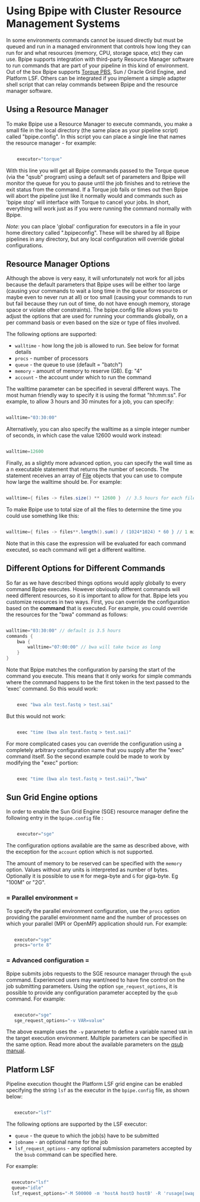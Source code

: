 # Using Bpipe with Cluster Resource Management Systems

In some environments commands cannot be issued directly but must be queued and run in a managed environment that controls how long they can run for and what resources (memory, CPU, storage space, etc) they can use.  Bpipe supports integration with third-party Resource Manager software to run commands that are part of your pipeline in this kind of environment.  Out of the box Bpipe supports  [Torque PBS](http://www.adaptivecomputing.com/products/torque.php), Sun / Oracle Grid Engine, and Platform LSF.  Others can be integrated if you implement a simple adapter shell script that can relay commands between Bpipe and the resource manager software.

## Using a Resource Manager

To make Bpipe use a Resource Manager to execute commands, you make a small file in the local directory (the same place as your pipeline script) called "bpipe.config".   In this script you can place a single line that names the resource manager - for example:
```groovy 

    executor="torque"
```

With this line you will get all Bpipe commands passed to the Torque queue (via the "qsub" program) using a default set of parameters and Bpipe will monitor the queue for you to pause until the job finishes and to retrieve the exit status from the command.   If a Torque job fails or times out then Bpipe will abort the pipeline just like it normally would and commands such as 'bpipe stop' will interface with Torque to cancel your jobs.  In short, everything will work just as if you were running the command normally with Bpipe.

*Note*: you can place 'global' configuration for executors in a file in your home directory called ".bpipeconfig".  These will be shared by all Bpipe pipelines in any directory, but any local configuration will override global configurations.

## Resource Manager Options

Although the above is very easy, it will unfortunately not work for all jobs because the default parameters that Bpipe uses will be either too large (causing your commands to wait a long time in the queue for resources or maybe even to never run at all) or too small (causing your commands to run but fail because they run out of time, do not have enough memory, storage space or violate other constraints).   The bpipe.config file allows you to adjust the options that are used for running your commands globally, on a per command basis or even based on the size or type of files involved. 

The following options are supported:

- `walltime` - how long the job is allowed to run.  See below for format details
- `procs` - number of processors
- `queue` - the queue to use (default = "batch")
- `memory` - amount of memory to reserve (GB).  Eg:  "4"
- `account` - the account under which to run the command

The walltime parameter can be specified in several different ways.  The most human friendly way to specify it is using the format "hh:mm:ss".  For example, to allow 3 hours and 30 minutes for a job, you can specify:
```groovy 

walltime="03:30:00"
```

Alternatively, you can also specify the walltime as a simple integer number of seconds, in which case the value 12600 would work instead:
```groovy 

walltime=12600
```

Finally, as a slightly more advanced option, you can specify the wall time as a n executable statement that returns the number of seconds.   The statement receives an array of [File](http://groovy.codehaus.org/groovy-jdk/java/io/File.html) objects that you can use to compute how large the walltime should be. For example:
```groovy 

walltime={ files -> files.size() ** 12600 }  // 3.5 hours for each file
```

To make Bpipe use to total size of all the files to determine the time you could use something like this:
```groovy 

walltime={ files -> files**.length().sum() / (1024*1024) * 60 } // 1 minute per MB
```

Note that in this case the expression will be evaluated for each command executed, so each command will get a different walltime.

## Different Options for Different Commands

So far as we have described things options would apply globally to every command Bpipe executes.  However obviously different commands will need different resources, so it is important to allow for that.  Bpipe lets you customize resources in two ways.  First, you can override the configuration based on the **command** that is executed.  For example, you could override the resources for the "bwa" command as follows:
```groovy 

walltime="03:30:00" // default is 3.5 hours
commands {
    bwa {
        walltime="07:00:00" // bwa will take twice as long
    }
}
```

Note that Bpipe matches the configuration by parsing the start of the command you execute.  This means that it only works for simple commands where the command happens to be the first token in the text passed to the 'exec' command.  So this would work:
```groovy 

    exec "bwa aln test.fastq > test.sai"
```

But this would not work:
```groovy 

    exec "time (bwa aln test.fastq > test.sai)"
```

For more complicated cases you can override the configuration using a completely arbitrary configuration name that you supply after the "exec" command itself.   So the second example could be made to work by modifying the "exec" portion:
```groovy 

    exec "time (bwa aln test.fastq > test.sai)","bwa"
```

## Sun Grid Engine options

In order to enable the Sun Grid Engine (SGE) resource manager define the following entry in the `bpipe.config` file :

```groovy 

    executor="sge"
```

The configuration options available are the same as described above, with the exception for the `account` option  which is not supported. 

The amount of memory to be reserved can be specified with the `memory` option. Values without any units is interpreted as number of bytes. Optionally it is possible to use `M` for mega-byte and `G` for giga-byte. Eg "100M" or "2G". 

### = Parallel environment =

To specify the parallel environment configuration, use the `procs` option providing the parallel environment name and the number of processes on which your parallel (MPI or OpenMP) application should run. For example: 
```groovy 

   executor="sge"
   procs="orte 8" 
```

### = Advanced configuration =

Bpipe submits jobs requests to the SGE resource manager through the `qsub` command. Experienced users may want/need to have fine control on the job submitting parameters. Using the option `sge_request_options`, it is possible to provide any configuration parameter accepted by the `qsub` command. For example:

```groovy 

   executor="sge"
   sge_request_options="-v VAR=value" 
```

The above example uses the `-v` parameter to define a variable named `VAR` in the target execution environment. Multiple parameters can be specified in the same option. Read more about the available parameters on the [qsub manual](http://gridscheduler.sourceforge.net/htmlman/htmlman1/qsub.html).

## Platform LSF

Pipeline execution thought the Platform LSF grid engine can be enabled specifying the string `lsf` as the executor in the `bpipe.config` file, as shown below: 
 
```groovy 

   executor="lsf"
```

The following options are supported by the LSF executor:

- `queue` - the queue to which the job(s) have to be submitted
- `jobname` - an optional name for the job
- `lsf_request_options` - any optional submission parameters accepted by the `bsub` command can be specified here.

For example: 

```groovy 

  executor="lsf" 
  queue="idle"
  lsf_request_options="-M 500000 -m 'hostA hostD hostB' -R 'rusage[swap=50]' "
```
